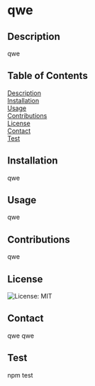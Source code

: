 # qwe #
  
  ## Description
  qwe

  ## Table of Contents 
    
  [Description](#description)<br>
  [Installation](#installation)<br> 
  [Usage](#usage)<br>
  [Contributions](#contributions)<br>
  [License](#license)<br>
  [Contact](#contact)<br>
  [Test](#test)<br>

  ## Installation
  
  qwe 
  
  ## Usage
  
  qwe
  
  ## Contributions
  
  qwe
  
  ## License
  
  ![License: MIT](https://img.shields.io/badge/License-MIT-yellow.svg)
  
  ## Contact

  qwe
  qwe

  ## Test
  npm test
  